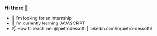 ### Hi there 👋


- 🔭 I'm looking for an internship
- 🌱 I’m currently learning JAVASCRIPT
- 📫 How to reach me: @pietrodessotti | linkedin.com/in/pietro-dessotti/

